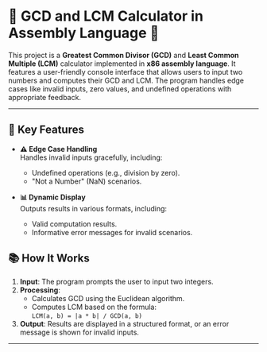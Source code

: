 # 🌟 GCD and LCM Calculator in Assembly Language 🌟


This project is a **Greatest Common Divisor (GCD)** and **Least Common Multiple (LCM)** calculator implemented in **x86 assembly language**. It features a user-friendly console interface that allows users to input two numbers and computes their GCD and LCM. The program handles edge cases like invalid inputs, zero values, and undefined operations with appropriate feedback.

---

## 🔑 Key Features

- **⚠️ Edge Case Handling**  
  Handles invalid inputs gracefully, including:  
  - Undefined operations (e.g., division by zero).  
  - "Not a Number" (NaN) scenarios.  


- **📊 Dynamic Display**  
  Outputs results in various formats, including:  
  - Valid computation results.  
  - Informative error messages for invalid scenarios.
      

## 📚 How It Works

1. **Input**: The program prompts the user to input two integers.  
2. **Processing**:  
   - Calculates GCD using the Euclidean algorithm. 
   - Computes LCM based on the formula:  
     `LCM(a, b) = |a * b| / GCD(a, b)`  
3. **Output**: Results are displayed in a structured format, or an error message is shown for invalid inputs.

---
